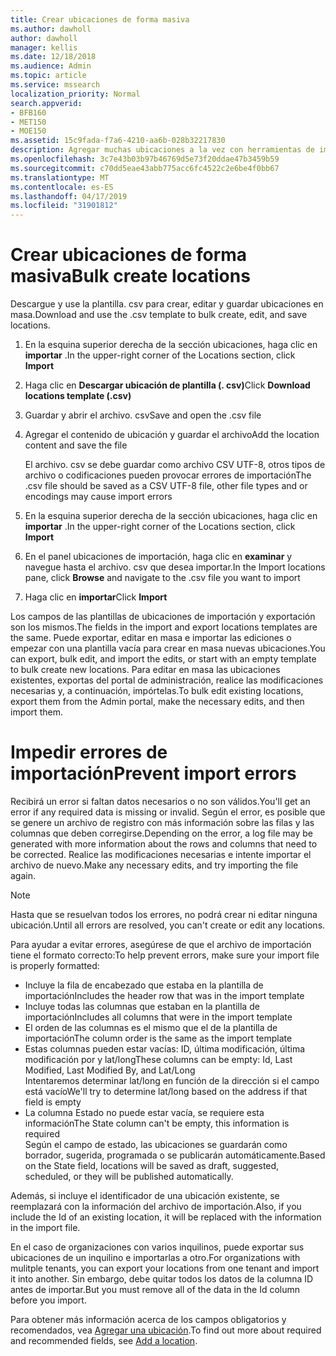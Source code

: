 ```yaml
---
title: Crear ubicaciones de forma masiva
ms.author: dawholl
author: dawholl
manager: kellis
ms.date: 12/18/2018
ms.audience: Admin
ms.topic: article
ms.service: mssearch
localization_priority: Normal
search.appverid:
- BFB160
- MET150
- MOE150
ms.assetid: 15c9fada-f7a6-4210-aa6b-028b32217830
description: Agregar muchas ubicaciones a la vez con herramientas de importación para el portal de administración de Microsoft Search
ms.openlocfilehash: 3c7e43b03b97b46769d5e73f20ddae47b3459b59
ms.sourcegitcommit: c70dd5eae43abb775acc6fc4522c2e6be4f0bb67
ms.translationtype: MT
ms.contentlocale: es-ES
ms.lasthandoff: 04/17/2019
ms.locfileid: "31901812"
---
```

# <a name="bulk-create-locations"></a><span data-ttu-id="07a13-103">Crear ubicaciones de forma masiva</span><span class="sxs-lookup"><span data-stu-id="07a13-103">Bulk create locations</span></span>

<span data-ttu-id="07a13-104">Descargue y use la plantilla. csv para crear, editar y guardar ubicaciones en masa.</span><span class="sxs-lookup"><span data-stu-id="07a13-104">Download and use the .csv template to bulk create, edit, and save locations.</span></span> 
  
1. <span data-ttu-id="07a13-105">En la esquina superior derecha de la sección ubicaciones, haga clic en **importar** .</span><span class="sxs-lookup"><span data-stu-id="07a13-105">In the upper-right corner of the Locations section, click **Import**</span></span>
    
2. <span data-ttu-id="07a13-106">Haga clic en **Descargar ubicación de plantilla (. csv)**</span><span class="sxs-lookup"><span data-stu-id="07a13-106">Click **Download locations template (.csv)**</span></span>
    
3. <span data-ttu-id="07a13-107">Guardar y abrir el archivo. csv</span><span class="sxs-lookup"><span data-stu-id="07a13-107">Save and open the .csv file</span></span>
    
4. <span data-ttu-id="07a13-108">Agregar el contenido de ubicación y guardar el archivo</span><span class="sxs-lookup"><span data-stu-id="07a13-108">Add the location content and save the file</span></span>

    <span data-ttu-id="07a13-109">El archivo. csv se debe guardar como archivo CSV UTF-8, otros tipos de archivo o codificaciones pueden provocar errores de importación</span><span class="sxs-lookup"><span data-stu-id="07a13-109">The .csv file should be saved as a CSV UTF-8 file, other file types and or encodings may cause import errors</span></span>
    
5. <span data-ttu-id="07a13-110">En la esquina superior derecha de la sección ubicaciones, haga clic en **importar** .</span><span class="sxs-lookup"><span data-stu-id="07a13-110">In the upper-right corner of the Locations section, click **Import**</span></span>
    
6. <span data-ttu-id="07a13-111">En el panel ubicaciones de importación, haga clic en **examinar** y navegue hasta el archivo. csv que desea importar.</span><span class="sxs-lookup"><span data-stu-id="07a13-111">In the Import locations pane, click **Browse** and navigate to the .csv file you want to import</span></span> 
    
7. <span data-ttu-id="07a13-112">Haga clic en **importar**</span><span class="sxs-lookup"><span data-stu-id="07a13-112">Click **Import**</span></span>

<span data-ttu-id="07a13-113">Los campos de las plantillas de ubicaciones de importación y exportación son los mismos.</span><span class="sxs-lookup"><span data-stu-id="07a13-113">The fields in the import and export locations templates are the same.</span></span> <span data-ttu-id="07a13-114">Puede exportar, editar en masa e importar las ediciones o empezar con una plantilla vacía para crear en masa nuevas ubicaciones.</span><span class="sxs-lookup"><span data-stu-id="07a13-114">You can export, bulk edit, and import the edits, or start with an empty template to bulk create new locations.</span></span> <span data-ttu-id="07a13-115">Para editar en masa las ubicaciones existentes, exportas del portal de administración, realice las modificaciones necesarias y, a continuación, impórtelas.</span><span class="sxs-lookup"><span data-stu-id="07a13-115">To bulk edit existing locations, export them from the Admin portal, make the necessary edits, and then import them.</span></span>

# <a name="prevent-import-errors"></a><span data-ttu-id="07a13-116">Impedir errores de importación</span><span class="sxs-lookup"><span data-stu-id="07a13-116">Prevent import errors</span></span>  
<span data-ttu-id="07a13-117">Recibirá un error si faltan datos necesarios o no son válidos.</span><span class="sxs-lookup"><span data-stu-id="07a13-117">You'll get an error if any required data is missing or invalid.</span></span> <span data-ttu-id="07a13-118">Según el error, es posible que se genere un archivo de registro con más información sobre las filas y las columnas que deben corregirse.</span><span class="sxs-lookup"><span data-stu-id="07a13-118">Depending on the error, a log file may be generated with more information about the rows and columns that need to be corrected.</span></span> <span data-ttu-id="07a13-119">Realice las modificaciones necesarias e intente importar el archivo de nuevo.</span><span class="sxs-lookup"><span data-stu-id="07a13-119">Make any necessary edits, and try importing the file again.</span></span>
  
> [!NOTE]
> <span data-ttu-id="07a13-120">Hasta que se resuelvan todos los errores, no podrá crear ni editar ninguna ubicación.</span><span class="sxs-lookup"><span data-stu-id="07a13-120">Until all errors are resolved, you can't create or edit any locations.</span></span> 

<span data-ttu-id="07a13-121">Para ayudar a evitar errores, asegúrese de que el archivo de importación tiene el formato correcto:</span><span class="sxs-lookup"><span data-stu-id="07a13-121">To help prevent errors, make sure your import file is properly formatted:</span></span>
- <span data-ttu-id="07a13-122">Incluye la fila de encabezado que estaba en la plantilla de importación</span><span class="sxs-lookup"><span data-stu-id="07a13-122">Includes the header row that was in the import template</span></span>
- <span data-ttu-id="07a13-123">Incluye todas las columnas que estaban en la plantilla de importación</span><span class="sxs-lookup"><span data-stu-id="07a13-123">Includes all columns that were in the import template</span></span>
- <span data-ttu-id="07a13-124">El orden de las columnas es el mismo que el de la plantilla de importación</span><span class="sxs-lookup"><span data-stu-id="07a13-124">The column order is the same as the import template</span></span>
- <span data-ttu-id="07a13-125">Estas columnas pueden estar vacías: ID, última modificación, última modificación por y lat/long</span><span class="sxs-lookup"><span data-stu-id="07a13-125">These columns can be empty: Id, Last Modified, Last Modified By, and Lat/Long</span></span>  
<span data-ttu-id="07a13-126">Intentaremos determinar lat/long en función de la dirección si el campo está vacío</span><span class="sxs-lookup"><span data-stu-id="07a13-126">We'll try to determine lat/long based on the address if that field is empty</span></span>
- <span data-ttu-id="07a13-127">La columna Estado no puede estar vacía, se requiere esta información</span><span class="sxs-lookup"><span data-stu-id="07a13-127">The State column can't be empty, this information is required</span></span>  
<span data-ttu-id="07a13-128">Según el campo de estado, las ubicaciones se guardarán como borrador, sugerida, programada o se publicarán automáticamente.</span><span class="sxs-lookup"><span data-stu-id="07a13-128">Based on the State field, locations will be saved as draft, suggested, scheduled, or they will be published automatically.</span></span>

<span data-ttu-id="07a13-129">Además, si incluye el identificador de una ubicación existente, se reemplazará con la información del archivo de importación.</span><span class="sxs-lookup"><span data-stu-id="07a13-129">Also, if you include the Id of an existing location, it will be replaced with the information in the import file.</span></span>

<span data-ttu-id="07a13-130">En el caso de organizaciones con varios inquilinos, puede exportar sus ubicaciones de un inquilino e importarlas a otro.</span><span class="sxs-lookup"><span data-stu-id="07a13-130">For organizations with mulitple tenants, you can export your locations from one tenant and import it into another.</span></span> <span data-ttu-id="07a13-131">Sin embargo, debe quitar todos los datos de la columna ID antes de importar.</span><span class="sxs-lookup"><span data-stu-id="07a13-131">But you must remove all of the data in the Id column before you import.</span></span>
  
<span data-ttu-id="07a13-132">Para obtener más información acerca de los campos obligatorios y recomendados, vea [Agregar una ubicación](add-a-location.md).</span><span class="sxs-lookup"><span data-stu-id="07a13-132">To find out more about required and recommended fields, see [Add a location](add-a-location.md).</span></span>

  

